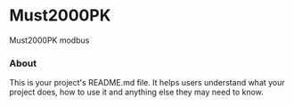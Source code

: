 Must2000PK
==========

Must2000PK modbus

### About

This is your project's README.md file. It helps users understand what your
project does, how to use it and anything else they may need to know.